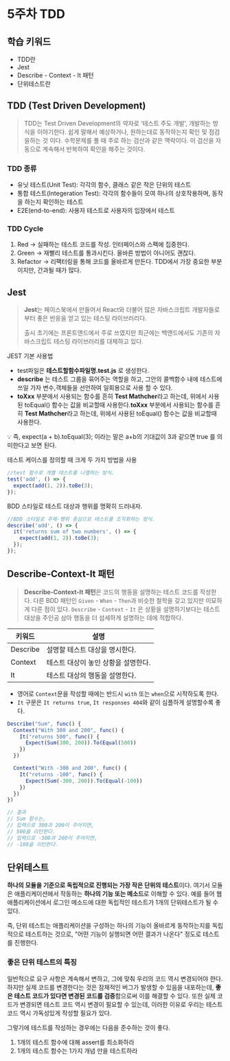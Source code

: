 # 5주차 TDD

## 학습 키워드

- TDD란
- Jest
- Describe - Context - It 패턴
- 단위테스트란

## TDD (Test Driven Development)

> TDD는 Test Driven Development의 약자로 ‘테스트 주도 개발’, 개발하는 방식을 이야기한다. 쉽게 말해서 예상하거나, 원하는대로 동작하는지 확인 및 점검을하는 것 이다. 수학문제를 풀 때 주로 하는 검산과 같은 맥락이다. 이 검산을 자동으로 계속해서 반복하여 확인을 해주는 것이다.

### TDD 종류

- 유닛 테스트(Unit Test): 각각의 함수, 클래스 같은 작은 단위의 테스트
- 통합 테스트(Integeration Test): 각각의 함수들이 모여 하나의 상호작용하며, 동작을 하는지 확인하는 테스트
- E2E(end-to-end): 사용자 테스트로 사용자의 입장에서 테스트

### **TDD Cycle**

1. Red → 실패하는 테스트 코드를 작성. 인터페이스와 스펙에 집중한다.
2. Green → 재빨리 테스트를 통과시킨다. 올바른 방법이 아니어도 괜찮다.
3. Refactor → 리팩터링을 통해 코드를 올바르게 만든다. TDD에서 가장 중요한 부분이지만, 간과될 때가 많다.

## Jest

> **Jest**는 페이스북에서 만들어서 React와 더불어 많은 자바스크립트 개발자들로 부터 좋은 반응을 얻고 있는 테스팅 라이브러리다.
>
> 출시 초기에는 프론트앤드에서 주로 쓰였지만 최근에는 백앤드에서도 기존의 자바스크립트 테스팅 라이브러리를 대체하고 있다.

JEST 기본 사용법

- test파일은 **테스트할함수파일명.test.js** 로 생성한다.
- **describe** 는 테스트 그룹을 묶어주는 역할을 하고, 그안의 콜백함수 내에 테스트에 쓰일 가자 변수,객체들을 선언하여 일회용으로 사용 할 수 있다.
- **toXxx** 부분에서 사용되는 함수를 흔히 **Test Mathcher**라고 하는데, 위에서 사용된 toEqual() 함수는 값을 비교할때 사용한다.**toXxx** 부분에서 사용되는 함수를 흔히 **Test Mathcher**라고 하는데, 위에서 사용된 toEqual() 함수는 값을 비교할때 사용한다.

<aside>
💡 즉, expect(a + b).toEqual(3); 이라는 말은 a+b의 기대값이 3과 같으면 true 를 의미한다고 보면 된다.

</aside>

테스트 케이스를 정의할 때 크게 두 가지 방법을 사용

```jsx
//test 함수로 개별 테스트를 나열하는 방식.
test('add', () => {
  expect(add(1, 2)).toBe(3);
});
```

BDD 스타일로 테스트 대상과 행위를 명확히 드러내자.

```jsx
//BDD 스타일로 주체-행위 중심으로 테스트를 조직화하는 방식.
describe('add', () => {
  it('returns sum of two numbers', () => {
    expect(add(1, 2)).toBe(3);
  });
});
```

## **Describe-Context-It 패턴**

> **Describe-Context-It 패턴**은 코드의 행동을 설명하는 테스트 코드를 작성한다.
> 다른 BDD 패턴인 `Given` - `When` - `Then`과 비슷한 철학을 갖고 있지만 미묘하게 다른 점이 있다.
> `Describe` - `Context` - `It` 은 상황을 설명하기보다는 테스트 대상을 주인공 삼아 행동을 더 섬세하게 설명하는 데에 적합하다.

| 키워드   | 설명                                |
| -------- | ----------------------------------- |
| Describe | 설명할 테스트 대상을 명시한다.      |
| Context  | 테스트 대상이 놓인 상황을 설명한다. |
| It       | 테스트 대상의 행동을 설명한다.      |

- 영어로 `Context`문을 작성할 때에는 반드시 `with` 또는 `when`으로 시작하도록 한다.
- `It` 구문은 `It returns true`, `It responses 404`와 같이 심플하게 설명할수록 좋다.

```jsx
Describe("Sum", func() {
  Context("With 300 and 200", func() {
    It("returns 500", func() {
      Expect(Sum(300, 200)).To(Equal(500))
    })
  })

  Context("With -300 and 200", func() {
    It("returns -100", func() {
      Expect(Sum(-300, 200)).To(Equal(-100))
    })
  })
})

// 결과
// Sum 함수는,
// 입력으로 300과 200이 주어지면,
// 500을 리턴한다.
// 입력으로 -300과 200이 주어지면,
// -100을 리턴한다.
```

## 단위테스트

**하나의 모듈을 기준으로 독립적으로 진행되는 가장 작은 단위의 테스트**이다. 여기서 모듈은 애플리케이션에서 작동하는 **하나의 기능 또는 메소드**로 이해할 수 있다. 예를 들어 웹 애플리케이션에서 로그인 메소드에 대한 독립적인 테스트가 1개의 단위테스트가 될 수 있다.

즉, 단위 테스트는 애플리케이션을 구성하는 하나의 기능이 올바르게 동작하는지를 독립적으로 테스트하는 것으로, "어떤 기능이 실행되면 어떤 결과가 나온다" 정도로 테스트를 진행한다.

### 좋은 단위 테스트의 특징

일반적으로 요구 사항은 계속해서 변하고, 그에 맞춰 우리의 코드 역시 변경되어야 한다. 하지만 실제 코드를 변경한다는 것은 잠재적인 버그가 발생할 수 있음을 내포하는데, **좋은 테스트 코드가 있다면 변경된 코드를 검증**함으로써 이를 해결할 수 있다. 또한 실제 코드가 변경되면 테스트 코드 역시 변경이 필요할 수 있는데, 이러한 이유로 우리는 테스트 코드 역시 가독성있게 작성할 필요가 있다.

그렇기에 테스트를 작성하는 경우에는 다음을 준수하는 것이 좋다.

1. 1개의 테스트 함수에 대해 assert를 최소화하라
2. 1개의 테스트 함수는 1가지 개념 만을 테스트하라
